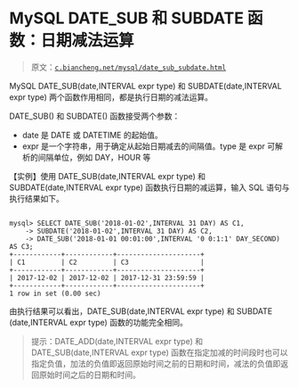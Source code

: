 # MySQL DATE_SUB 和 SUBDATE 函数：日期减法运算

> 原文：[`c.biancheng.net/mysql/date_sub_subdate.html`](http://c.biancheng.net/mysql/date_sub_subdate.html)

MySQL DATE_SUB(date,INTERVAL expr type) 和 SUBDATE(date,INTERVAL expr type) 两个函数作用相同，都是执行日期的减法运算。

DATE_SUB() 和 SUBDATE() 函数接受两个参数：

*   date 是 DATE 或 DATETIME 的起始值。
*   expr 是一个字符串，用于确定从起始日期减去的间隔值。type 是 expr 可解析的间隔单位，例如 DAY，HOUR 等

【实例】使用 DATE_SUB(date,INTERVAL expr type) 和 SUBDATE(date,INTERVAL expr type) 函数执行日期的减运算，输入 SQL 语句与执行结果如下。

```

mysql> SELECT DATE_SUB('2018-01-02',INTERVAL 31 DAY) AS C1,
    -> SUBDATE('2018-01-02',INTERVAL 31 DAY) AS C2,
    -> DATE_SUB('2018-01-01 00:01:00',INTERVAL '0 0:1:1' DAY_SECOND) AS C3;
+------------+------------+---------------------+
| C1         | C2         | C3                  |
+------------+------------+---------------------+
| 2017-12-02 | 2017-12-02 | 2017-12-31 23:59:59 |
+------------+------------+---------------------+
1 row in set (0.00 sec)
```

由执行结果可以看出，DATE_SUB(date,INTERVAL expr type) 和 SUBDATE (date,INTERVAL expr type) 函数的功能完全相同。

> 提示：DATE_ADD(date,INTERVAL expr type) 和 DATE_SUB(date,INTERVAL expr type) 函数在指定加减的时间段时也可以指定负值，加法的负值即返回原始时间之前的日期和时间，减法的负值即返回原始时间之后的日期和时间。